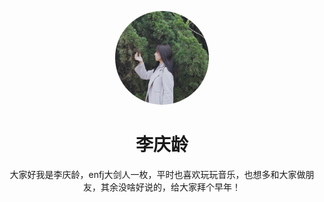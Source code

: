 <p align="center">
  <img width="150" src="https://github.com/wengstA/fab_hw/blob/main/_media/lql.jpg?raw=true" alt="李庆龄" style="border-radius:50%;">
</p>

<h1 align="center">李庆龄</h1>

<p align="center">
  大家好我是李庆龄，enfj大剑人一枚，平时也喜欢玩玩音乐，也想多和大家做朋友，其余没啥好说的，给大家拜个早年！

